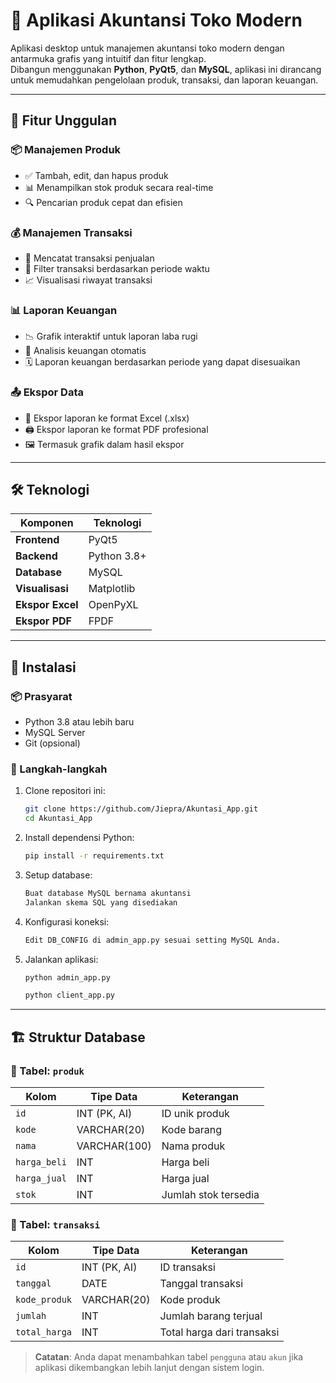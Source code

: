 # 🏪 Aplikasi Akuntansi Toko Modern

Aplikasi desktop untuk manajemen akuntansi toko modern dengan antarmuka grafis yang intuitif dan fitur lengkap.  
Dibangun menggunakan **Python**, **PyQt5**, dan **MySQL**, aplikasi ini dirancang untuk memudahkan pengelolaan produk, transaksi, dan laporan keuangan.

---

## 🌟 Fitur Unggulan

### 📦 Manajemen Produk
- ✅ Tambah, edit, dan hapus produk
- 📊 Menampilkan stok produk secara real-time
- 🔍 Pencarian produk cepat dan efisien

### 💰 Manajemen Transaksi
- 🧾 Mencatat transaksi penjualan
- 📅 Filter transaksi berdasarkan periode waktu
- 📈 Visualisasi riwayat transaksi

### 📊 Laporan Keuangan
- 📉 Grafik interaktif untuk laporan laba rugi
- 🔢 Analisis keuangan otomatis
- 🗓️ Laporan keuangan berdasarkan periode yang dapat disesuaikan

### 📤 Ekspor Data
- 📄 Ekspor laporan ke format Excel (.xlsx)
- 🖨️ Ekspor laporan ke format PDF profesional
- 🖼️ Termasuk grafik dalam hasil ekspor

---

## 🛠️ Teknologi

| Komponen       | Teknologi     |
|----------------|----------------|
| **Frontend**   | PyQt5          |
| **Backend**    | Python 3.8+    |
| **Database**   | MySQL          |
| **Visualisasi**| Matplotlib     |
| **Ekspor Excel**| OpenPyXL      |
| **Ekspor PDF** | FPDF           |

---

## 🚀 Instalasi

### 📦 Prasyarat
- Python 3.8 atau lebih baru
- MySQL Server
- Git (opsional)

### 🔧 Langkah-langkah
1. Clone repositori ini:
   ```bash
   git clone https://github.com/Jiepra/Akuntasi_App.git
   cd Akuntasi_App
2. Install dependensi Python:
   ```bash
   pip install -r requirements.txt
3. Setup database:
   ```bash
   Buat database MySQL bernama akuntansi
   Jalankan skema SQL yang disediakan
4. Konfigurasi koneksi:
   ```bash
   Edit DB_CONFIG di admin_app.py sesuai setting MySQL Anda.
6. Jalankan aplikasi:
   ```bash
   python admin_app.py

   python client_app.py

---

## 🏗️ Struktur Database

### 📑 Tabel: `produk`
| Kolom        | Tipe Data     | Keterangan              |
|--------------|---------------|--------------------------|
| `id`         | INT (PK, AI)  | ID unik produk           |
| `kode`       | VARCHAR(20)   | Kode barang              |
| `nama`       | VARCHAR(100)  | Nama produk              |
| `harga_beli` | INT           | Harga beli               |
| `harga_jual` | INT           | Harga jual               |
| `stok`       | INT           | Jumlah stok tersedia     |

### 📑 Tabel: `transaksi`
| Kolom          | Tipe Data     | Keterangan                    |
|----------------|---------------|--------------------------------|
| `id`           | INT (PK, AI)  | ID transaksi                   |
| `tanggal`      | DATE          | Tanggal transaksi              |
| `kode_produk`  | VARCHAR(20)   | Kode produk                    |
| `jumlah`       | INT           | Jumlah barang terjual          |
| `total_harga`  | INT           | Total harga dari transaksi     |

> **Catatan**: Anda dapat menambahkan tabel `pengguna` atau `akun` jika aplikasi dikembangkan lebih lanjut dengan sistem login.
